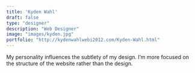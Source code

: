 ```yaml
---
title: 'Kyden Wahl'
draft: false
type: "designer"
description: "Web Designer"
image: "images/kyden.jpg"
portfolio: "http://kydenwahlwebi2012.com/Kyden-Wahl.html"
---
```


My personality influences the subtlety of my design. I’m more focused on the structure of the website rather than the design.
